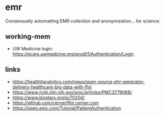 # emr
Consensually automatting EMR collection and anonymization... for science.

## working-mem
- UW Medicine login: https://ecare.uwmedicine.org/prod01/Authentication/Login

## links

- https://healthitanalytics.com/news/open-source-ehr-generator-delivers-healthcare-big-data-with-fhir
- https://www.ncbi.nlm.nih.gov/pmc/articles/PMC3779068/
- https://www.biostars.org/p/70204/
- https://github.com/cerner/fhir.cerner.com
- https://open.epic.com/Tutorial/PatientAuthentication
